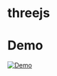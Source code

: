 # threejs

# Demo

[![Demo](https://j.gifs.com/QklnW9.gif)](https://www.youtube.com/watch?v=40N9ku7HXLY)

